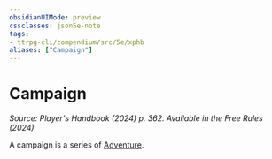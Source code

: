 ```yaml
---
obsidianUIMode: preview
cssclasses: json5e-note
tags:
- ttrpg-cli/compendium/src/5e/xphb
aliases: ["Campaign"]
---
```

# Campaign
*Source: Player's Handbook (2024) p. 362. Available in the Free Rules (2024)* 

A campaign is a series of [Adventure](3-Compendium/rules/variant-rules/adventure-xphb.md).